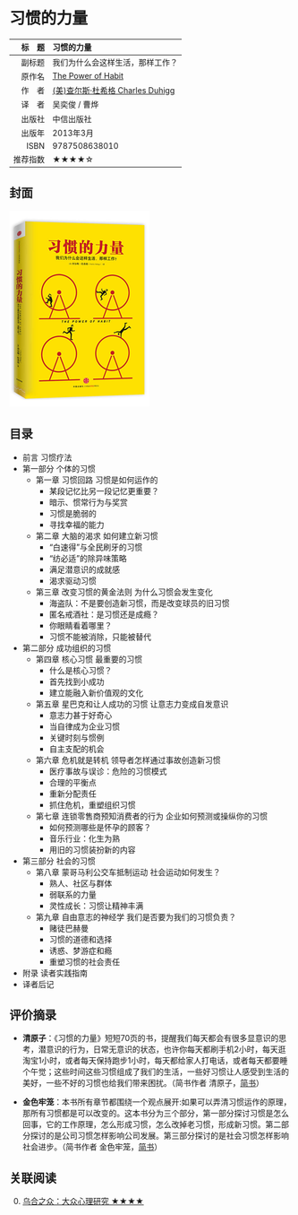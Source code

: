 # 习惯的力量 #

|标　题|习惯的力量|
|----:|:-------|
|副标题|我们为什么会这样生活，那样工作？|
|原作名|[The Power of Habit](https://en.wikipedia.org/wiki/The_Power_of_Habit)|
|作　者|[(美)查尔斯·杜希格 Charles Duhigg](https://en.wikipedia.org/wiki/Charles_Duhigg)|
|译　者|吴奕俊 / 曹烨 |
|出版社|中信出版社|
|出版年|2013年3月|
|ISBN|9787508638010|
|推荐指数|★★★★☆|
 
## 封面 ##
![习惯的力量：我们为什么会这样生活，那样工作？](../assets/covers/the-power-of-habit---citicpress-2013.png "习惯的力量：我们为什么会这样生活，那样工作？")

## 目录 ##
+ 前言 习惯疗法
+ 第一部分 个体的习惯
    - 第一章 习惯回路 习惯是如何运作的
        * 某段记忆比另一段记忆更重要？
        * 暗示、惯常行为与奖赏
        * 习惯是脆弱的
        * 寻找幸福的能力
    - 第二章 大脑的渴求 如何建立新习惯
        * “白速得”与全民刷牙的习惯
        * “纺必适”的除异味策略
        * 满足潜意识的成就感
        * 渴求驱动习惯
    - 第三章 改变习惯的黄金法则 为什么习惯会发生变化
        * 海盗队：不是要创造新习惯，而是改变球员的旧习惯
        * 匿名戒酒社：是习惯还是成瘾？
        * 你眼睛看着哪里？
        * 习惯不能被消除，只能被替代
+ 第二部分 成功组织的习惯
    - 第四章 核心习惯 最重要的习惯
        * 什么是核心习惯？
        * 首先找到小成功
        * 建立能融入新价值观的文化
    - 第五章 星巴克和让人成功的习惯 让意志力变成自发意识
        * 意志力甚于好奇心
        * 当自律成为企业习惯
        * 关键时刻与惯例
        * 自主支配的机会
    - 第六章 危机就是转机 领导者怎样通过事故创造新习惯
        * 医疗事故与误诊：危险的习惯模式
        * 合理的平衡点
        * 重新分配责任
        * 抓住危机，重塑组织习惯
    - 第七章 连锁零售商预知消费者的行为 企业如何预测或操纵你的习惯
        * 如何预测哪些是怀孕的顾客？
        * 音乐行业：化生为熟
        * 用旧的习惯装扮新的内容
+ 第三部分 社会的习惯
    - 第八章 蒙哥马利公交车抵制运动 社会运动如何发生？
        * 熟人、社区与群体
        * 弱联系的力量
        * 灵性成长：习惯让精神丰满
    - 第九章 自由意志的神经学 我们是否要为我们的习惯负责？
        * 赌徒巴赫曼
        * 习惯的道德和选择
        * 诱惑、梦游症和瘾
        * 重塑习惯的社会责任
+ 附录 读者实践指南
+ 译者后记

## 评价摘录 ##

+ **清原子**：《习惯的力量》短短70页的书，提醒我们每天都会有很多显意识的思考，潜意识的行为，日常无意识的状态，也许你每天都刷手机2小时，每天逛淘宝1小时，或者每天保持跑步1小时，每天都给家人打电话，或者每天都要睡个午觉；这些时间这些习惯组成了我们的生活，一些好习惯让人感受到生活的美好，一些不好的习惯也给我们带来困扰。（简书作者 清原子，[简书](http://www.jianshu.com/p/f939528d77ac)）

+ **金色牢笼**：本书所有章节都围绕一个观点展开:如果可以弄清习惯运作的原理，那所有习惯都是可以改变的。这本书分为三个部分，第一部分探讨习惯是怎么回事，它的工作原理，怎么形成习惯，怎么改掉老习惯，形成新习惯。第二部分探讨的是公司习惯怎样影响公司发展。第三部分探讨的是社会习惯怎样影响社会进步。（简书作者 金色牢笼，[简书](http://www.jianshu.com/p/d8faf8a53527)）

## 关联阅读 ##
0. [乌合之众：大众心理研究 ★★★★][a-study-of-the-popular-mind---cctpress-2014]

[a-study-of-the-popular-mind---cctpress-2014]: ../psychology/a-study-of-the-popular-mind---cctpress-2014.md "乌合之众：大众心理研究"